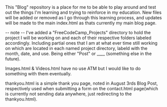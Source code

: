 This "Blog" repository is a place for me to be able to play around and test out the things I'm learning and trying to reinforce in my education.
New files will be added or removed as I go through this learning process, and updates will be made to the main index.html as thats currently my main blog page.

-- note --
I've added a "FreeCodeCamp_Projects" directory to hold the project I will be working on and each of their respective folders labeled accordingly. 
Including partial ones that I am at what ever time still working on which are located in each named project directory, labeld with the month, date, and use. Being either "Post" or ____ (something else in the future).

Images.html & Videos.html have no use ATM but I would like to do something with them eventually.

thankyou.html is a simple thank you page, noted in August 3rds Blog Post, respectively used when submitting a form on the contact.html page(which is currently not sending data anywhere, just redirecting to the thankyou.html).